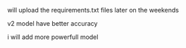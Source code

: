 will upload the requirements.txt files later on the weekends

v2 model have better accuracy

i will add more powerfull model
